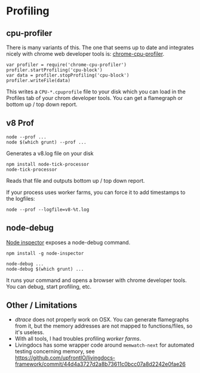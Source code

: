 # Profiling

## cpu-profiler

There is many variants of this. The one that seems up to date and integrates nicely with chrome web developer tools is: [chrome-cpu-profiler](https://www.npmjs.com/package/chrome-cpu-profiler).

```
var profiler = require('chrome-cpu-profiler')
profiler.startProfiling('cpu-block')
var data = profiler.stopProfiling('cpu-block')
profiler.writeFile(data)
```

This writes a `CPU-*.cpuprofile` file to your disk which you can load in the Profiles tab of your chrom developer tools. You can get a flamegraph or bottom up / top down report.

## v8 Prof

```
node --prof ...
node $(which grunt) --prof ...
```
Generates a v8.log file on your disk

```
npm install node-tick-processor
node-tick-processor
```
Reads that file and outputs bottom up / top down report.

If your process uses worker farms, you can force it to add timestamps to the logfiles:
```
node --prof --logfile=v8-%t.log
```

## node-debug

[Node inspector](https://github.com/node-inspector/node-inspector) exposes a node-debug command.

```
npm install -g node-inspector
```

```
node-debug ...
node-debug $(which grunt) ...
```

It runs your command and opens a browser with chrome developer tools. You can debug, start profiling, etc.


## Other / Limitations

* *dtrace* does not properly work on OSX. You can generate flamegraphs from it, but the memory addresses are not mapped to functions/files, so it's useless.
* With all tools, I had troubles profiling *worker farms*.
* Livingdocs has some wrapper code around `memwatch-next` for automated testing concerning memory, see https://github.com/upfrontIO/livingdocs-framework/commit/44d4a3727d2a8b73611c0bcc07a8d2242e0fae26

